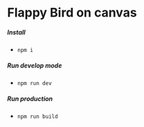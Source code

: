 # Flappy Bird on canvas

##### Install
- `npm i`
##### Run develop mode
- `npm run dev`
##### Run production
- `npm run build`
